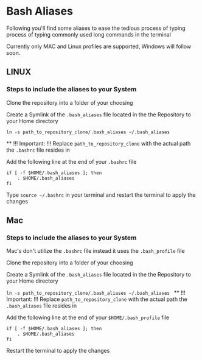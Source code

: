 # Bash Aliases
 Following you'll find some aliases to ease the tedious process of typing 
 process of typing commonly used long commands in the terminal
 
 Currently only MAC and Linux profiles are supported, 
 Windows will follow soon.
 
 ## LINUX  
 ### Steps to include the aliases to your System 
 Clone the repository into a folder of your choosing
 
 Create a Symlink of the `.bash_aliases` file  located in the the Repository to your Home directory
 
 ``ln -s path_to_repository_clone/.bash_aliases ~/.bash_aliases
 ``
 
 ** !!! Important: !!! Replace `path_to_repository_clone` with the actual path the `.bashrc` file resides in
  
 Add the following line at the end of your `.bashrc` file
```` 
if [ -f $HOME/.bash_aliases ]; then 
    . $HOME/.bash_aliases
fi
````



Type ``source ~/.bashrc`` in your terminal and 
restart the terminal to apply the changes

## Mac
### Steps to include the aliases to your System 
 Mac's don't utilize the `.bashrc` file instead it uses the `.bash_profile` file
 
 Clone the repository into a folder of your choosing
 
 Create a Symlink of the `.bash_aliases` file  located in the the Repository to your Home directory
 
 ``ln -s path_to_repository_clone/.bash_aliases ~/.bash_aliases
 ``
 ** !!! Important: !!! Replace `path_to_repository_clone` with the actual path the `.bash_aliases` file resides in
 
 Add the following line at the end of your `$HOME/.bash_profile` file
```` 
if [ -f $HOME/.bash_aliases ]; then 
    . $HOME/.bash_aliases
fi
````
 
Restart the terminal to apply the changes 
